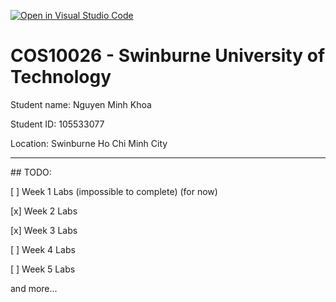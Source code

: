 [![Open in Visual Studio Code](https://classroom.github.com/assets/open-in-vscode-2e0aaae1b6195c2367325f4f02e2d04e9abb55f0b24a779b69b11b9e10269abc.svg)](https://classroom.github.com/online_ide?assignment_repo_id=17716465&assignment_repo_type=AssignmentRepo)

# COS10026 - Swinburne University of Technology
Student name: Nguyen Minh Khoa

Student ID: 105533077

Location: Swinburne Ho Chi Minh City

<hr>
## TODO:

[ ] Week 1 Labs (impossible to complete) (for now)

[x] Week 2 Labs

[x] Week 3 Labs

[ ] Week 4 Labs

[ ] Week 5 Labs

and more...

